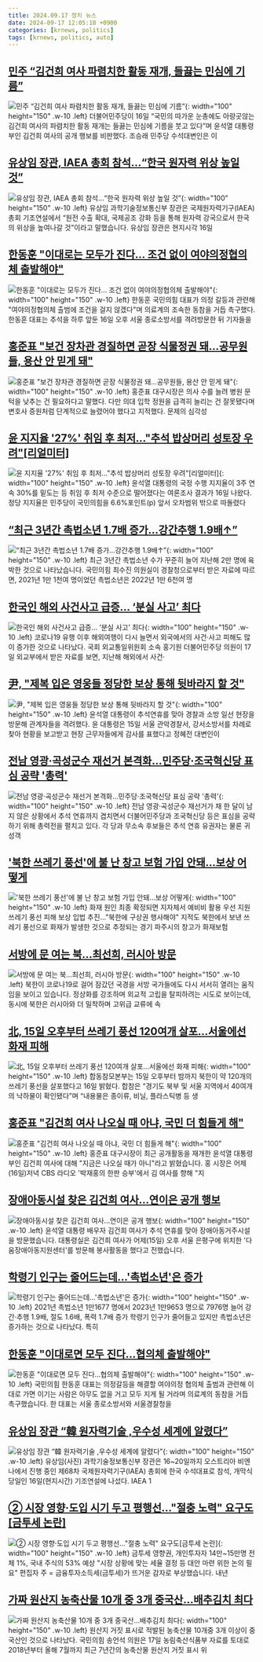 ```yaml
---
title: 2024.09.17 정치 뉴스
date: 2024-09-17 12:05:18 +0900
categories: [krnews, politics]
tags: [krnews, politics, auto]
---
```

## [민주 “김건희 여사 파렴치한 활동 재개, 들끓는 민심에 기름”](https://n.news.naver.com/mnews/article/016/0002363439)

![민주 “김건희 여사 파렴치한 활동 재개, 들끓는 민심에 기름”](https://mimgnews.pstatic.net/image/origin/016/2024/09/16/2363439.jpg?type=nf220_150){: width="100" height="150" .w-10 .left}
더불어민주당이 16일 “국민의 따가운 눈총에도 아랑곳않는 김건희 여사의 파렴치한 활동 재개는 들끓는 민심에 기름을 붓고 있다”며 윤석열 대통령 부인 김건희 여사의 공개 행보를 비판했다. 조승래 민주당 수석대변인은 이

## [유상임 장관, IAEA 총회 참석…“한국 원자력 위상 높일 것”](https://n.news.naver.com/mnews/article/056/0011802021)

![유상임 장관, IAEA 총회 참석…“한국 원자력 위상 높일 것”](https://mimgnews.pstatic.net/image/origin/056/2024/09/17/11802021.jpg?type=nf220_150){: width="100" height="150" .w-10 .left}
유상임 과학기술정보통신부 장관은 국제원자력기구(IAEA) 총회 기조연설에서 “원전 수출 확대, 국제공조 강화 등을 통해 원자력 강국으로서 한국의 위상을 높여나갈 것”이라고 말했습니다. 유상임 장관은 현지시각 16일

## [한동훈 "이대로는 모두가 진다… 조건 없이 여야의정협의체 출발해야"](https://n.news.naver.com/mnews/article/119/0002873181)

![한동훈 "이대로는 모두가 진다… 조건 없이 여야의정협의체 출발해야"](https://mimgnews.pstatic.net/image/origin/119/2024/09/16/2873181.jpg?type=nf220_150){: width="100" height="150" .w-10 .left}
한동훈 국민의힘 대표가 의정 갈등과 관련해 "여야의정협의체 출범에 조건을 걸지 않겠다"며 의료계의 조속한 동참을 거듭 촉구했다. 한동훈 대표는 추석을 하루 앞둔 16일 오후 서울 종로소방서를 격려방문한 뒤 기자들을

## [홍준표 "보건 장차관 경질하면 곧장 식물정권 돼…공무원들, 용산 안 믿게 돼"](https://n.news.naver.com/mnews/article/421/0007792779)

![홍준표 "보건 장차관 경질하면 곧장 식물정권 돼…공무원들, 용산 안 믿게 돼"](https://mimgnews.pstatic.net/image/origin/421/2024/09/17/7792779.jpg?type=nf220_150){: width="100" height="150" .w-10 .left}
홍준표 대구시장은 의사 수를 늘려 병원 문턱을 낮추는 건 필요하다고 말했다. 다만 의대 입학 정원을 급격히 늘리는 건 잘못됐다며 변호사 증원처럼 단계적으로 늘렸어야 했다고 지적했다. 문제의 심각성

## [윤 지지율 '27%' 취임 후 최저…"추석 밥상머리 성토장 우려"[리얼미터]](https://n.news.naver.com/mnews/article/421/0007792286)

![윤 지지율 '27%' 취임 후 최저…"추석 밥상머리 성토장 우려"[리얼미터]](https://mimgnews.pstatic.net/image/origin/421/2024/09/16/7792286.jpg?type=nf220_150){: width="100" height="150" .w-10 .left}
윤석열 대통령의 국정 수행 지지율이 3주 연속 30%를 밑도는 등 취임 후 최저 수준으로 떨어졌다는 여론조사 결과가 16일 나왔다. 정당 지지율은 민주당이 국민의힘을 6.6%포인트(p) 앞서 오차범위 밖으로 따돌렸다

## [“최근 3년간 촉법소년 1.7배 증가…강간추행 1.9배↑”](https://n.news.naver.com/mnews/article/056/0011801587)

![“최근 3년간 촉법소년 1.7배 증가…강간추행 1.9배↑”](https://mimgnews.pstatic.net/image/origin/056/2024/09/16/11801587.jpg?type=nf220_150){: width="100" height="150" .w-10 .left}
최근 3년간 촉법소년 수가 꾸준히 늘어 지난해 2만 명에 육박한 것으로 나타났습니다. 국민의힘 최수진 의원실이 경찰청으로부터 받은 자료에 따르면, 2021년 1만 1천여 명이었던 촉법소년은 2022년 1만 6천여 명

## [한국인 해외 사건사고 급증… ‘분실 사고’ 최다](https://n.news.naver.com/mnews/article/081/0003480732)

![한국인 해외 사건사고 급증… ‘분실 사고’ 최다](https://mimgnews.pstatic.net/image/origin/081/2024/09/17/3480732.jpg?type=nf220_150){: width="100" height="150" .w-10 .left}
코로나19 유행 이후 해외여행이 다시 늘면서 외국에서의 사건·사고 피해도 많이 증가한 것으로 나타났다. 국회 외교통일위원회 소속 홍기원 더불어민주당 의원이 17일 외교부에서 받은 자료를 보면, 지난해 해외에서 사건·

## [尹, "제복 입은 영웅들 정당한 보상 통해 뒷바라지 할 것"](https://n.news.naver.com/mnews/article/087/0001067917)

![尹, "제복 입은 영웅들 정당한 보상 통해 뒷바라지 할 것"](https://mimgnews.pstatic.net/image/origin/087/2024/09/16/1067917.jpg?type=nf220_150){: width="100" height="150" .w-10 .left}
윤석열 대통령이 추석연휴를 맞아 경찰과 소방 일선 현장을 방문해 관계자들을 격려했다. 윤 대통령은 15일 서울 관악경찰서, 강서소방서를 차례로 찾아 현황을 보고받고 현장 근무자들에게 감사를 표했다고 정혜전 대변인이

## [전남 영광·곡성군수 재선거 본격화…민주당·조국혁신당 표심 공략 '총력'](https://n.news.naver.com/mnews/article/079/0003939168)

![전남 영광·곡성군수 재선거 본격화…민주당·조국혁신당 표심 공략 '총력'](https://mimgnews.pstatic.net/image/origin/079/2024/09/17/3939168.jpg?type=nf220_150){: width="100" height="150" .w-10 .left}
전남 영광·곡성군수 재선거가 채 한 달이 남지 않은 상황에서 추석 연휴까지 겹치면서 더불어민주당과 조국혁신당 등은 표심을 공략하기 위해 총력전을 펼치고 있다. 각 당과 무소속 후보들은 추석 연휴 유권자는 물론 귀성객

## ['북한 쓰레기 풍선'에 불 난 창고 보험 가입 안돼…보상 어떻게](https://n.news.naver.com/mnews/article/001/0014933081)

!['북한 쓰레기 풍선'에 불 난 창고 보험 가입 안돼…보상 어떻게](https://mimgnews.pstatic.net/image/origin/001/2024/09/16/14933081.jpg?type=nf220_150){: width="100" height="150" .w-10 .left}
화재 원인 최종 확정되면 지자체서 예비비 활용 우선 지원 쓰레기 풍선 피해 보상 입법 추진…"북한에 구상권 행사해야" 지적도 북한에서 보낸 쓰레기 풍선으로 화재가 발생한 것으로 추정되는 경기 파주시의 창고가 화재보험

## [서방에 문 여는 북...최선희, 러시아 방문](https://n.news.naver.com/mnews/article/052/0002088336)

![서방에 문 여는 북...최선희, 러시아 방문](https://mimgnews.pstatic.net/image/origin/052/2024/09/17/2088336.jpg?type=nf220_150){: width="100" height="150" .w-10 .left}
북한이 코로나19로 걸어 잠갔던 국경을 서방 국가들에도 다시 서서히 열려는 움직임을 보이고 있습니다. 정상화를 강조하며 외교적 고립을 탈피하려는 시도로 보이는데, 동시에 북한은 러시아와 더 밀착하며 고위급 교류에 속

## [北, 15일 오후부터 쓰레기 풍선 120여개 살포…서울에선 화재 피해](https://n.news.naver.com/mnews/article/023/0003858880)

![北, 15일 오후부터 쓰레기 풍선 120여개 살포…서울에선 화재 피해](https://mimgnews.pstatic.net/image/origin/023/2024/09/16/3858880.jpg?type=nf220_150){: width="100" height="150" .w-10 .left}
합동참모본부는 15일 오후부터 밤까지 북한이 약 120개의 쓰레기 풍선을 살포했다고 16일 밝혔다. 합참은 “경기도 북부 및 서울 지역에서 40여개의 낙하물이 확인됐다”며 “내용물은 종이류, 비닐, 플라스틱병 등 생

## [홍준표 "김건희 여사 나오실 때 아냐, 국민 더 힘들게 해"](https://n.news.naver.com/mnews/article/214/0001374682)

![홍준표 "김건희 여사 나오실 때 아냐, 국민 더 힘들게 해"](https://mimgnews.pstatic.net/image/origin/214/2024/09/17/1374682.jpg?type=nf220_150){: width="100" height="150" .w-10 .left}
홍준표 대구시장이 최근 공개활동을 재개한 윤석열 대통령 부인 김건희 여사에 대해 "지금은 나오실 때가 아니"라고 밝혔습니다. 홍 시장은 어제(16일)저녁 CBS 라디오 '박재홍의 한판 승부'에서 김 여사를 향해 "지

## [장애아동시설 찾은 김건희 여사…연이은 공개 행보](https://n.news.naver.com/mnews/article/057/0001842054)

![장애아동시설 찾은 김건희 여사…연이은 공개 행보](https://mimgnews.pstatic.net/image/origin/057/2024/09/16/1842054.jpg?type=nf220_150){: width="100" height="150" .w-10 .left}
윤석열 대통령 배우자 김건희 여사가 추석 연휴를 맞아 장애아동거주시설을 방문했습니다. 대통령실은 김건희 여사가 어제(15일) 오후 서울 은평구에 위치한 '다움장애아동지원센터'를 방문해 봉사활동을 했다고 전했습니다.

## [학령기 인구는 줄어드는데...'촉법소년'은 증가](https://n.news.naver.com/mnews/article/629/0000322093)

![학령기 인구는 줄어드는데...'촉법소년'은 증가](https://mimgnews.pstatic.net/image/origin/629/2024/09/16/322093.jpg?type=nf220_150){: width="100" height="150" .w-10 .left}
2021년 촉법소년 1만1677 명에서 2023년 1만9653 명으로 7976명 늘어 강간·추행 1.9배, 절도 1.6배, 폭력 1.7배 증가 학령기 인구가 줄어들고 있지만 촉법소년은 증가하는 것으로 나타났다. 특히

## [한동훈 "이대로면 모두 진다...협의체 출발해야"](https://n.news.naver.com/mnews/article/052/0002088169)

![한동훈 "이대로면 모두 진다...협의체 출발해야"](https://mimgnews.pstatic.net/image/origin/052/2024/09/16/2088169.jpg?type=nf220_150){: width="100" height="150" .w-10 .left}
국민의힘 한동훈 대표는 의정갈등을 해결할 여야의정 협의체 출범과 관련해 이대로 가면 이기는 사람은 아무도 없을 거고 모두 지게 될 거라며 의료계의 동참을 거듭 촉구했습니다. 한 대표는 서울 종로소방서와 서울경찰청을

## [유상임 장관 “韓 원자력기술 ,우수성 세계에 알렸다”](https://n.news.naver.com/mnews/article/016/0002363533)

![유상임 장관 “韓 원자력기술 ,우수성 세계에 알렸다”](https://mimgnews.pstatic.net/image/origin/016/2024/09/17/2363533.jpg?type=nf220_150){: width="100" height="150" .w-10 .left}
유상임(사진) 과학기술정보통신부 장관은 16~20일까지 오스트리아 비엔나에서 진행 중인 제68차 국제원자력기구(IAEA) 총회에 한국 수석대표로 참석, 개막식 당일인 16일(현지시간) 기조연설에 나섰다. IAEA 1

## [② 시장 영향·도입 시기 두고 평행선…"절충 노력" 요구도[금투세 논란]](https://n.news.naver.com/mnews/article/001/0014933029)

![② 시장 영향·도입 시기 두고 평행선…"절충 노력" 요구도[금투세 논란]](https://mimgnews.pstatic.net/image/origin/001/2024/09/16/14933029.jpg?type=nf220_150){: width="100" height="150" .w-10 .left}
금투세 영향권, 개인투자자 14만~15만명 전체 1%, 국내 주식의 53% 예상 "시장 상황에 맞는 세율 결정 등 대안 마련 위한 논의 필요" 편집자 주 = 금융투자소득세(금투세)가 뜨거운 감자로 부상했습니다. 내년

## [가짜 원산지 농축산물 10개 중 3개 중국산…배추김치 최다](https://n.news.naver.com/mnews/article/030/0003240404)

![가짜 원산지 농축산물 10개 중 3개 중국산…배추김치 최다](https://mimgnews.pstatic.net/image/origin/030/2024/09/17/3240404.jpg?type=nf220_150){: width="100" height="150" .w-10 .left}
원산지 거짓 표시로 적발된 농축산물 10개중 3개 이상이 중국산인 것으로 나타났다. 국민의힘 송언석 의원은 17일 농림축산식품부 자료를 토대로 2018년부터 올해 7월까지 최근 7년간의 농축산물 원산지 거짓 표시 위

